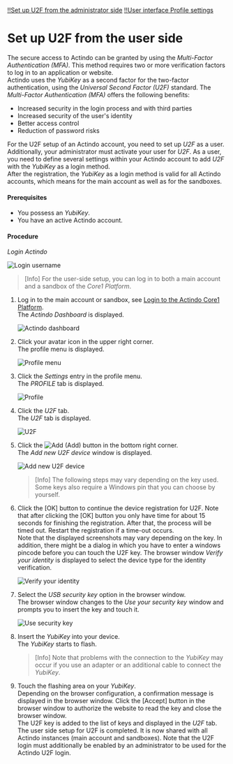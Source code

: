 [!!Set up U2F from the administrator side](../AdministratingCore1/03_AdminSetupActindo.md)
[!!User interface Profile settings](../UserInterface/01d_U2F.md)

# Set up U2F from the user side

The secure access to Actindo can be granted by using the *Multi-Factor Authentication (MFA)*. This method requires two or more verification factors to log in to an application or website.    
Actindo uses the *YubiKey* as a second factor for the two-factor authentication, using the *Universal Second Factor (U2F)* standard.
The *Multi-Factor Authentication (MFA)* offers the following benefits:
- Increased security in the login process and with third parties
- Increased security of the user's identity
- Better access control
- Reduction of password risks

For the U2F setup of an Actindo account, you need to set up *U2F* as a user. Additionally, your administrator must activate your user for *U2F*. As a user, you need to define several settings within your Actindo account to add *U2F* with the *YubiKey* as a login method.    
After the registration, the *YubiKey* as a login method is valid for all Actindo accounts, which means for the main account as well as for the sandboxes.

#### Prerequisites

- You possess an *YubiKey*.
- You have an active Actindo account.

#### Procedure

*Login Actindo*

![Login username](../../Assets/Screenshots/Core1Platform/UsingCore1/LoginUserName.png "[Login username]")

> [Info] For the user-side setup, you can log in to both a main account and a sandbox of the *Core1 Platform*.

1. Log in to the main account or sandbox, see [Login to the Actindo Core1 Platform](./01_Login.md#login-to-the-actindo-core1-platform).   
    The *Actindo Dashboard* is displayed.

    ![Actindo dashboard](../../Assets/Screenshots/Core1Platform/Core1.png "[Actindo dashboard]")

2. Click your avatar icon in the upper right corner.   
    The profile menu is displayed.

    ![Profile menu](../../Assets/Screenshots/Core1Platform/UsingCore1/ProfileMenu.png "[Profile menu]")

3. Click the *Settings* entry in the profile menu.   
    The *PROFILE* tab is displayed.

    ![Profile](../../Assets/Screenshots/Core1Platform/ProfileSettings/Profile/Profile.png "[Profile]")

4. Click the *U2F* tab.   
    The *U2F* tab is displayed.

    ![U2F](../../Assets/Screenshots/Core1Platform/ProfileSettings/U2F/U2F.png "[U2F]")

5. Click the ![Add](../../Assets/Icons/Plus01.png "[Add]") (Add) button in the bottom right corner.   
    The *Add new U2F device* window is displayed.

    ![Add new U2F device](../../Assets/Screenshots/Core1Platform/ProfileSettings/U2F/AddNewU2FDevice.png "[Add new U2F device]")

    > [Info] The following steps may vary depending on the key used. Some keys also require a Windows pin that you can choose by yourself.


6. Click the [OK] button to continue the device registration for U2F. Note that after clicking the [OK] button you only have time for about 15 seconds for finishing the registration. After that, the process will be timed out. Restart the registration if a time-out occurs.   
    Note that the displayed screenshots may vary depending on the key. In addition, there might be a dialog in which you have to enter a windows pincode before you can touch the U2F key.
    The browser window *Verify your identity* is displayed to select the device type for the identity verification.

    ![Verify your identity](../../Assets/Screenshots/Core1Platform/ProfileSettings/U2F/VerifyIdentity.png "[Verify your identity]")


8. Select the *USB security key* option in the browser window.   
    The browser window changes to the *Use your security key* window and prompts you to insert the key and touch it.

    ![Use security key](../../Assets/Screenshots/Core1Platform/ProfileSettings/U2F/UseSecurityKey.png "[Use security key]")

9. Insert the *YubiKey* into your device.   
    The *YubiKey* starts to flash.

    > [Info] Note that problems with the connection to the *YubiKey* may occur if you use an adapter or an additional cable to connect the *YubiKey*.

8. Touch the flashing area on your *YubiKey*.    
    Depending on the browser configuration, a confirmation message is displayed in the browser window. Click the [Accept] button in the browser window to authorize the website to read the key and close the browser window.    
    The U2F key is added to the list of keys and displayed in the *U2F* tab.  The user side setup for U2F is completed. It is now shared with all Actindo instances (main account and sandboxes).
    Note that the U2F login must additionally be enabled by an administrator to be used for the Actindo U2F login.
